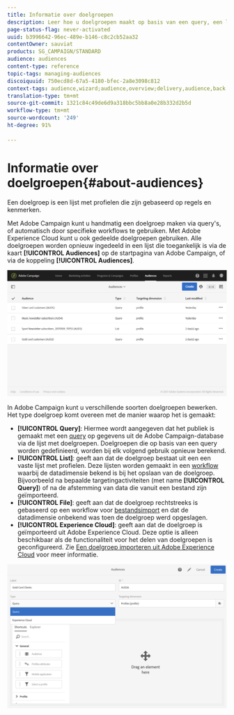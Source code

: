 ```yaml
---
title: Informatie over doelgroepen
description: Leer hoe u doelgroepen maakt op basis van een query, een lijst of een bestand en hoe u een doelgroep importeert uit Adobe Experience Cloud.
page-status-flag: never-activated
uuid: b3996642-96ec-489e-b146-c8c2cb52aa32
contentOwner: sauviat
products: SG_CAMPAIGN/STANDARD
audience: audiences
content-type: reference
topic-tags: managing-audiences
discoiquuid: 750ecd8d-67a5-4180-bfec-2a8e3098c812
context-tags: audience,wizard;audience,overview;delivery,audience,back
translation-type: tm+mt
source-git-commit: 1321c84c49de6d9a318bbc5bb8a0e28b332d2b5d
workflow-type: tm+mt
source-wordcount: '249'
ht-degree: 91%

---
```



# Informatie over doelgroepen{#about-audiences}

Een doelgroep is een lijst met profielen die zijn gebaseerd op regels en kenmerken.

Met Adobe Campaign kunt u handmatig een doelgroep maken via query&#39;s, of automatisch door specifieke workflows te gebruiken. Met Adobe Experience Cloud kunt u ook gedeelde doelgroepen gebruiken. Alle doelgroepen worden opnieuw ingedeeld in een lijst die toegankelijk is via de kaart **[!UICONTROL Audiences]** op de startpagina van Adobe Campaign, of via de koppeling **[!UICONTROL Audiences]**.

![](assets/audience_1.png)

In Adobe Campaign kunt u verschillende soorten doelgroepen bewerken. Het type doelgroep komt overeen met de manier waarop het is gemaakt:

* **[!UICONTROL Query]**: Hiermee wordt aangegeven dat het publiek is gemaakt met een [query](../../automating/using/editing-queries.md#about-query-editor) op gegevens uit de Adobe Campaign-database via de lijst met doelgroepen. Doelgroepen die op basis van een query worden gedefinieerd, worden bij elk volgend gebruik opnieuw berekend.
* **[!UICONTROL List]**: geeft aan dat de doelgroep bestaat uit een een vaste lijst met profielen. Deze lijsten worden gemaakt in een [workflow](../../automating/using/get-started-workflows.md) waarbij de datadimensie bekend is bij het opslaan van de doelgroep. Bijvoorbeeld na bepaalde targetingactiviteiten (met name **[!UICONTROL Query]**) of na de afstemming van data die vanuit een bestand zijn geïmporteerd.
* **[!UICONTROL File]**: geeft aan dat de doelgroep rechtstreeks is gebaseerd op een workflow voor [bestandsimport](../../automating/using/load-file.md) en dat de datadimensie onbekend was toen de doelgroep werd opgeslagen.
* **[!UICONTROL Experience Cloud]**: geeft aan dat de doelgroep is geïmporteerd uit Adobe Experience Cloud. Deze optie is alleen beschikbaar als de functionaliteit voor het delen van doelgroepen is geconfigureerd. Zie [Een doelgroep importeren uit Adobe Experience Cloud](../../integrating/using/sharing-audiences-with-audience-manager-or-people-core-service.md#importing-an-audience) voor meer informatie.

![](assets/audience_type_selection.png)
